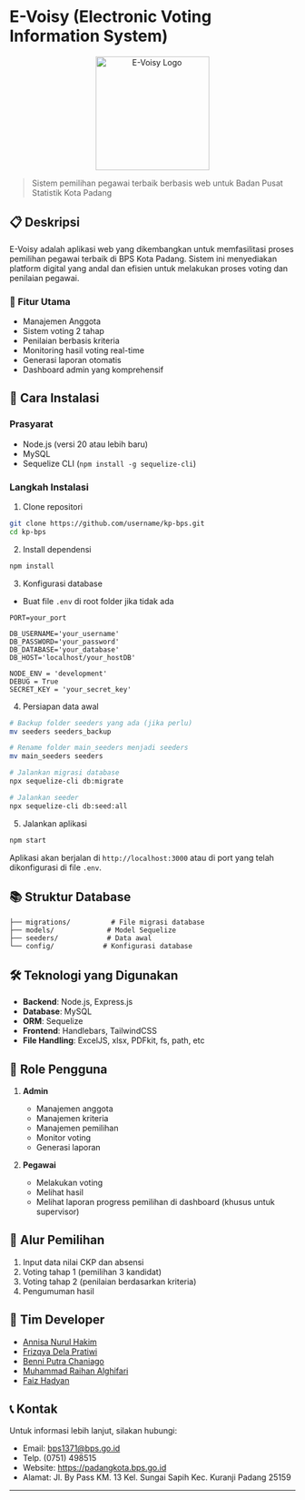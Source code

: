 # E-Voisy (Electronic Voting Information System)

<p align="center">
  <img src="https://cdn.builder.io/api/v1/image/assets/TEMP/befd2e64e54fd7a8ae9ef1614d7a9d870a896659a28381b2db0f62470189d471?apiKey=0eb9abb28bf34cd7be47a2dfb2f311cb&" alt="E-Voisy Logo" width="200"/>
</p>

> Sistem pemilihan pegawai terbaik berbasis web untuk Badan Pusat Statistik Kota Padang

## 📋 Deskripsi

E-Voisy adalah aplikasi web yang dikembangkan untuk memfasilitasi proses pemilihan pegawai terbaik di BPS Kota Padang. Sistem ini menyediakan platform digital yang andal dan efisien untuk melakukan proses voting dan penilaian pegawai.

### 🎯 Fitur Utama
 
- Manajemen Anggota
- Sistem voting 2 tahap
- Penilaian berbasis kriteria
- Monitoring hasil voting real-time
- Generasi laporan otomatis
- Dashboard admin yang komprehensif

## 🚀 Cara Instalasi

### Prasyarat

- Node.js (versi 20 atau lebih baru)
- MySQL
- Sequelize CLI (`npm install -g sequelize-cli`)

### Langkah Instalasi

1. Clone repositori
```bash
git clone https://github.com/username/kp-bps.git
cd kp-bps
```

2. Install dependensi
```bash
npm install
```

3. Konfigurasi database
- Buat file `.env` di root folder jika tidak ada
```env
PORT=your_port

DB_USERNAME='your_username'
DB_PASSWORD='your_password'
DB_DATABASE='your_database'
DB_HOST='localhost/your_hostDB'

NODE_ENV = 'development'
DEBUG = True
SECRET_KEY = 'your_secret_key'
```

4. Persiapan data awal
```bash
# Backup folder seeders yang ada (jika perlu)
mv seeders seeders_backup

# Rename folder main_seeders menjadi seeders
mv main_seeders seeders

# Jalankan migrasi database
npx sequelize-cli db:migrate

# Jalankan seeder
npx sequelize-cli db:seed:all
```

5. Jalankan aplikasi
```bash
npm start
```

Aplikasi akan berjalan di `http://localhost:3000` atau di port yang telah dikonfigurasi di file `.env`.

## 📚 Struktur Database

```
├── migrations/          # File migrasi database
├── models/             # Model Sequelize
├── seeders/            # Data awal
└── config/            # Konfigurasi database
```

## 🛠️ Teknologi yang Digunakan

- **Backend**: Node.js, Express.js
- **Database**: MySQL
- **ORM**: Sequelize
- **Frontend**: Handlebars, TailwindCSS
- **File Handling**: ExcelJS, xlsx, PDFkit, fs, path, etc

## 👥 Role Pengguna

1. **Admin**
   - Manajemen anggota
   - Manajemen kriteria
   - Manajemen pemilihan
   - Monitor voting
   - Generasi laporan

2. **Pegawai**
   - Melakukan voting
   - Melihat hasil
   - Melihat laporan progress pemilihan di dashboard (khusus untuk supervisor)

## 📝 Alur Pemilihan

1. Input data nilai CKP dan absensi
2. Voting tahap 1 (pemilihan 3 kandidat)
3. Voting tahap 2 (penilaian berdasarkan kriteria)
4. Pengumuman hasil

## 👥 Tim Developer
- [Annisa Nurul Hakim](https://instagram.com/thisis.annisa/)
- [Frizqya Dela Pratiwi](https://instagram.com/frizqyadela)
- [Benni Putra Chaniago](https://instagram.com/benni_chaniago28/)
- [Muhammad Raihan Alghifari](https://instagram.com/mralghifr_)
- [Faiz Hadyan](https://instagram.com/feyyy_fz)

## 📞 Kontak

Untuk informasi lebih lanjut, silakan hubungi:
- Email: bps1371@bps.go.id
- Telp. (0751) 498515
- Website: https://padangkota.bps.go.id
- Alamat: Jl. By Pass KM. 13 Kel. Sungai Sapih Kec. Kuranji Padang 25159

---
